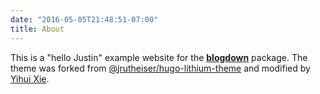 ```yaml
---
date: "2016-05-05T21:48:51-07:00"
title: About
---
```


This is a "hello Justin" example website for the [**blogdown**](https://github.com/rstudio/blogdown) package. The theme was forked from [@jrutheiser/hugo-lithium-theme](https://github.com/jrutheiser/hugo-lithium-theme) and modified by [Yihui Xie](https://github.com/yihui/hugo-lithium).
